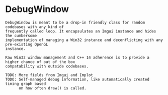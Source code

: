 # DebugWindow

    DebugWindow is meant to be a drop-in friendly class for random codebases with any kind of
    frequently called loop. It encapsulates an Imgui instance and hides the cumbersome
    implementation of managing a Win32 instance and deconflicting with any pre-existing OpenGL
    instance.

    Raw Win32 window management and C++ 14 adherence is to provide a higher chance of out of the box
    compatability with outside codebases.

    TODO: More fields from Imgui and Implot
    TODO: Self-managed debug information, like automatically created timing graph based 
          on how often draw() is called.